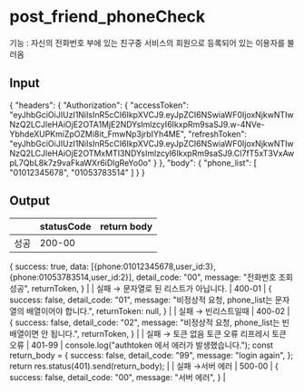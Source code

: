 # post_friend_phoneCheck

기능 : 자신의 전화번호 부에 있는 친구중 서비스의 회원으로 등록되어 있는 이용자를 불러옴

## Input

{
"headers": {
"Authorization": {
"accessToken": "eyJhbGciOiJIUzI1NiIsInR5cCI6IkpXVCJ9.eyJpZCI6NSwiaWF0IjoxNjkwNTIwNzQ2LCJleHAiOjE2OTA1MjE2NDYsImlzcyI6IkxpRm9saSJ9.w-4NVe-YbhdeXUPKmiZpOZMi8it_FmwNp3jrbIYh4ME",
"refreshToken": "eyJhbGciOiJIUzI1NiIsInR5cCI6IkpXVCJ9.eyJpZCI6NSwiaWF0IjoxNjkwNTIwNzQ2LCJleHAiOjE2OTMxMTI3NDYsImlzcyI6IkxpRm9saSJ9.Cl7fT5xT3VxAwpL7QbL8k7z9vaFkaWXr6iDlgReYo0o"
}
},
"body": {
"phone_list": [
"01012345678",
"01053783514"
]
}
}

## Output

|  | statusCode | return body |
| --- | --- | --- |
| 성공 | 200-00 | 
{
success: true,
data: [{phone:01012345678,user_id:3},{phone:01053783514,user_id:2}],
detail_code: "00",
message: "전화번호 조회 성공",
returnToken,
} |
| 실패
→ 문자열로 된 리스트가 아닙니다. | 400-01 | {
success: false,
detail_code: "01",
message: "비정상적 요청, phone_list는 문자열의 배열이어야 합니다.",
returnToken: null,
} |
| 실패
→ 빈리스트일때 | 400-02 | {
success: false,
detail_code: "02",
message: "비정상적 요청, phone_list는 빈 배열이면 안 됩니다.",
returnToken,
} |
| 실패 
→ 토큰 없음
    토큰 오류
    리프레시 토큰 오류 | 401-99 | console.log("authtoken 에서 에러가 발생했습니다.");
const return_body = {
success: false,
detail_code: "99",
message: "login again",
};
return res.status(401).send(return_body); |
| 실패
→서버 에러 | 500-00 | {
success: false,
detail_code: "00",
message: "서버 에러",
} |